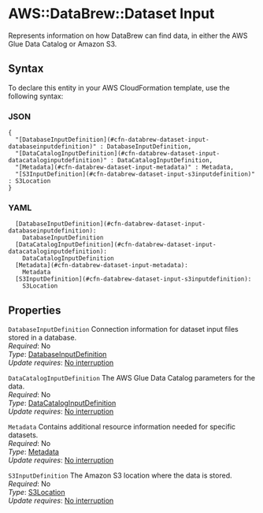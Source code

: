 # AWS::DataBrew::Dataset Input<a name="aws-properties-databrew-dataset-input"></a>

Represents information on how DataBrew can find data, in either the AWS Glue Data Catalog or Amazon S3\.

## Syntax<a name="aws-properties-databrew-dataset-input-syntax"></a>

To declare this entity in your AWS CloudFormation template, use the following syntax:

### JSON<a name="aws-properties-databrew-dataset-input-syntax.json"></a>

```
{
  "[DatabaseInputDefinition](#cfn-databrew-dataset-input-databaseinputdefinition)" : DatabaseInputDefinition,
  "[DataCatalogInputDefinition](#cfn-databrew-dataset-input-datacataloginputdefinition)" : DataCatalogInputDefinition,
  "[Metadata](#cfn-databrew-dataset-input-metadata)" : Metadata,
  "[S3InputDefinition](#cfn-databrew-dataset-input-s3inputdefinition)" : S3Location
}
```

### YAML<a name="aws-properties-databrew-dataset-input-syntax.yaml"></a>

```
  [DatabaseInputDefinition](#cfn-databrew-dataset-input-databaseinputdefinition):
    DatabaseInputDefinition
  [DataCatalogInputDefinition](#cfn-databrew-dataset-input-datacataloginputdefinition):
    DataCatalogInputDefinition
  [Metadata](#cfn-databrew-dataset-input-metadata):
    Metadata
  [S3InputDefinition](#cfn-databrew-dataset-input-s3inputdefinition):
    S3Location
```

## Properties<a name="aws-properties-databrew-dataset-input-properties"></a>

`DatabaseInputDefinition` <a name="cfn-databrew-dataset-input-databaseinputdefinition"></a>
Connection information for dataset input files stored in a database\.  
_Required_: No  
_Type_: [DatabaseInputDefinition](aws-properties-databrew-dataset-databaseinputdefinition.md)  
_Update requires_: [No interruption](https://docs.aws.amazon.com/AWSCloudFormation/latest/UserGuide/using-cfn-updating-stacks-update-behaviors.html#update-no-interrupt)

`DataCatalogInputDefinition` <a name="cfn-databrew-dataset-input-datacataloginputdefinition"></a>
The AWS Glue Data Catalog parameters for the data\.  
_Required_: No  
_Type_: [DataCatalogInputDefinition](aws-properties-databrew-dataset-datacataloginputdefinition.md)  
_Update requires_: [No interruption](https://docs.aws.amazon.com/AWSCloudFormation/latest/UserGuide/using-cfn-updating-stacks-update-behaviors.html#update-no-interrupt)

`Metadata` <a name="cfn-databrew-dataset-input-metadata"></a>
Contains additional resource information needed for specific datasets\.  
_Required_: No  
_Type_: [Metadata](aws-properties-databrew-dataset-metadata.md)  
_Update requires_: [No interruption](https://docs.aws.amazon.com/AWSCloudFormation/latest/UserGuide/using-cfn-updating-stacks-update-behaviors.html#update-no-interrupt)

`S3InputDefinition` <a name="cfn-databrew-dataset-input-s3inputdefinition"></a>
The Amazon S3 location where the data is stored\.  
_Required_: No  
_Type_: [S3Location](aws-properties-databrew-dataset-s3location.md)  
_Update requires_: [No interruption](https://docs.aws.amazon.com/AWSCloudFormation/latest/UserGuide/using-cfn-updating-stacks-update-behaviors.html#update-no-interrupt)
